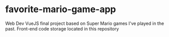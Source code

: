 # favorite-mario-game-app
Web Dev VueJS final project based on Super Mario games I've played in the past. Front-end code storage located in this repository
